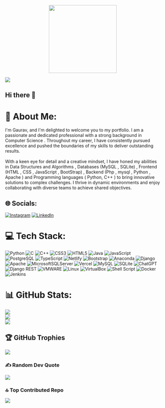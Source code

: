 

<div id="header" align="center">
  <img src="https://media.giphy.com/media/xBTSwCTFkgfcdTjHMz/giphy.gif" height="220"/>
        
</div>

![](https://komarev.com/ghpvc/?username=your-github-username&color=red)

## Hi there 👋



# 💫 About Me:
I'm Gaurav, and I'm delighted to welcome you to my portfolio. I am a passionate and dedicated professional with a strong background in Computer Science . Throughout my career, I have consistently pursued excellence and pushed the boundaries of my skills to deliver outstanding results.<br><br>With a keen eye for detail and a creative mindset, I have honed my abilities in Data Structures and Algorithms , Databases (MySQL , SQLite) , Frontend (HTML , CSS , JavaScript , BootStrap) , Backend (Php , mysql , Python , Apache ) and Programming languages ( Python, C++   ) to bring innovative solutions to complex challenges. I thrive in dynamic environments and enjoy collaborating with diverse teams to achieve shared objectives.<br>


## 🌐 Socials:
[![Instagram](https://img.shields.io/badge/Instagram-%23E4405F.svg?logo=Instagram&logoColor=white)](https://www.instagram.com/gaurav_04_01/) [![LinkedIn](https://img.shields.io/badge/LinkedIn-%230077B5.svg?logo=linkedin&logoColor=white)](https://linkedin.com/in/https://www.linkedin.com/in/gaurav-bhatt-b927321a6/) 

# 💻 Tech Stack:
![Python](https://img.shields.io/badge/python-3670A0?style=for-the-badge&logo=python&logoColor=ffdd54)  ![C](https://img.shields.io/badge/c-%2300599C.svg?style=for-the-badge&logo=c&logoColor=white) ![C++](https://img.shields.io/badge/c++-%2300599C.svg?style=for-the-badge&logo=c%2B%2B&logoColor=white) ![CSS3](https://img.shields.io/badge/css3-%231572B6.svg?style=for-the-badge&logo=css3&logoColor=white) ![HTML5](https://img.shields.io/badge/html5-%23E34F26.svg?style=for-the-badge&logo=html5&logoColor=white) ![Java](https://img.shields.io/badge/java-%23ED8B00.svg?style=for-the-badge&logo=java&logoColor=white) ![JavaScript](https://img.shields.io/badge/javascript-%23323330.svg?style=for-the-badge&logo=javascript&logoColor=%23F7DF1E) ![PostgreSQL](https://img.shields.io/badge/PostgreSQL-316192?style=for-the-badge&logo=postgresql&logoColor=white)  ![TypeScript](https://img.shields.io/badge/typescript-%23007ACC.svg?style=for-the-badge&logo=typescript&logoColor=white) ![Netlify](https://img.shields.io/badge/netlify-%23000000.svg?style=for-the-badge&logo=netlify&logoColor=#00C7B7) ![Bootstrap](https://img.shields.io/badge/bootstrap-%23563D7C.svg?style=for-the-badge&logo=bootstrap&logoColor=white) ![Anaconda](https://img.shields.io/badge/Anaconda-%2344A833.svg?style=for-the-badge&logo=anaconda&logoColor=white) ![Django](https://img.shields.io/badge/django-%23092E20.svg?style=for-the-badge&logo=django&logoColor=white) ![Apache](https://img.shields.io/badge/apache-%23D42029.svg?style=for-the-badge&logo=apache&logoColor=white) ![MicrosoftSQLServer](https://img.shields.io/badge/Microsoft%20SQL%20Sever-CC2927?style=for-the-badge&logo=microsoft%20sql%20server&logoColor=white) ![Vercel](https://img.shields.io/badge/Vercel-000000?style=for-the-badge&logo=vercel&logoColor=white) ![MySQL](https://img.shields.io/badge/mysql-%2300f.svg?style=for-the-badge&logo=mysql&logoColor=white) ![SQLite](https://img.shields.io/badge/sqlite-%2307405e.svg?style=for-the-badge&logo=sqlite&logoColor=white) ![ChatGPT](https://img.shields.io/badge/ChatGPT-74aa9c?style=for-the-badge&logo=openai&logoColor=white) ![Django REST](https://img.shields.io/badge/django%20rest-ff1709?style=for-the-badge&logo=django&logoColor=white) ![VMWARE](https://img.shields.io/badge/VMware-231f20?style=for-the-badge&logo=VMware&logoColor=white) ![Linux](https://img.shields.io/badge/Linux-FCC624?style=for-the-badge&logo=linux&logoColor=black) ![VirtualBox](https://img.shields.io/badge/VirtualBox-21416b?style=for-the-badge&logo=VirtualBox&logoColor=white) ![Shell Script](https://img.shields.io/badge/shell_script-%23121011.svg?style=for-the-badge&logo=gnu-bash&logoColor=white) ![Docker](https://img.shields.io/badge/Docker-2496ED.svg?style=for-the-badge&logo=Docker&logoColor=white) ![Jenkins](https://img.shields.io/badge/Jenkins-D24939.svg?style=for-the-badge&logo=Jenkins&logoColor=white) ![]()
# 📊 GitHub Stats:
![](https://github-readme-stats.vercel.app/api?username=gaurav0401&theme=dark&hide_border=false&include_all_commits=false&count_private=false)<br/>
![](https://github-readme-streak-stats.herokuapp.com/?user=gaurav0401&theme=dark&hide_border=false)<br/>
![](https://github-readme-stats.vercel.app/api/top-langs/?username=gaurav0401&theme=dark&hide_border=false&include_all_commits=false&count_private=false&layout=compact)

## 🏆 GitHub Trophies
![](https://github-profile-trophy.vercel.app/?username=gaurav0401&theme=radical&no-frame=false&no-bg=true&margin-w=4)

### ✍️ Random Dev Quote
![](https://quotes-github-readme.vercel.app/api?type=horizontal&theme=dark)

### 🔝 Top Contributed Repo
![](https://github-contributor-stats.vercel.app/api?username=gaurav0401&limit=5&theme=apprentice&combine_all_yearly_contributions=true)


<!-- Proudly created with GPRM ( https://gprm.itsvg.in ) -->



